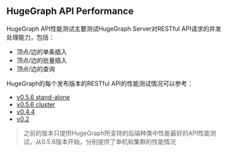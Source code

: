 ## HugeGraph API Performance

HugeGraph API性能测试主要测试HugeGraph Server对RESTful API请求的并发处理能力，包括：

- 顶点/边的单条插入
- 顶点/边的批量插入
- 顶点/边的查询

HugeGraph的每个发布版本的RESTful API的性能测试情况可以参考：

- [v0.5.6 stand-alone](hugegraph-api-0.5.6-RocksDB.md)
- [v0.5.6 cluster](hugegraph-api-0.5.6-Cassandra.md)
- [v0.4.4](hugegraph-api-0.4.4.md)
- [v0.2](hugegraph-api-0.2.md)

> 之前的版本只提供HugeGraph所支持的后端种类中性能最好的API性能测试，从0.5.6版本开始，分别提供了单机和集群的性能情况